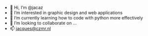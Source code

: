 - 👋 Hi, I’m @jacaz
- 👀 I’m interested in graphic design and web applications
- 🌱 I’m currently learning how to code with python more effectively
- 💞️ I’m looking to collaborate on ...
- 📫 jacques@czmr.nl

<!---
jacaz/jacaz is a ✨ special ✨ repository because its `README.md` (this file) appears on your GitHub profile.
You can click the Preview link to take a look at your changes.
--->

